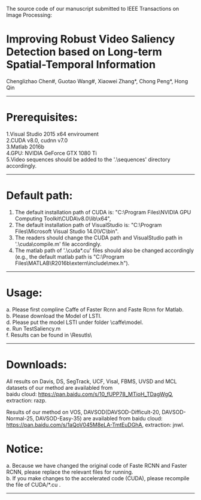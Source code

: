 The source code of our manuscript submitted to IEEE Transactions on Image Processing:  
# Improving Robust Video Saliency Detection based on Long-term Spatial-Temporal Information   

Chenglizhao Chen#, Guotao Wang#, Xiaowei Zhang*, Chong Peng*, Hong Qin   

------------------------------------------------------------------------------------------------------------------------
# Prerequisites:
1.Visual Studio 2015 x64 enviroument  
2.CUDA v8.0, cudnn v7.0  
3.Matlab 2016b  
4.GPU: NVIDIA GeForce GTX 1080 Ti  
5.Video sequences should be added to the '.\sequences' directory accordingly.  

------------------------------------------------------------------------------------------------------------------------
# Default path:   
1. The default installation path of CUDA is: "C:\Program Files\NVIDIA GPU Computing Toolkit\CUDA\v8.0\lib\x64\",  
2. The default installation path of VisualStudio is: "C:\Program Files\Microsoft Visual Studio 14.0\VC\bin".  
3. The readers should change the CUDA path and VisualStudio path in '.\cuda\compile.m' file accordingly.  
4. The matlab path of '.\cuda\*.cu' files should also be changed accordingly  
(e.g., the default matlab path is "C:\Program Files\MATLAB\R2016b\extern\include\mex.h").   

-----------------------------------------------------------------------------------------------------------------------
# Usage:   
a. Please first compline Caffe of Faster Rcnn and Faste Rcnn for Matlab.  
b. Please download the Model of LSTI.  
d. Please put the model LSTI under folder \caffe\model\.  
e. Run TestSaliency.m  
f. Results can be found in \Resutls\  

-----------------------------------------------------------------------------------------------------------------------
# Downloads:  
All results on Davis, DS, SegTrack, UCF, Visal, FBMS, UVSD and MCL datasets of our method are availabled from  
baidu cloud: https://pan.baidu.com/s/10_fUPP78_MTioH_TDagWgQ, extraction: razp.  

Results of our method on VOS, DAVSOD(DAVSOD-Difficult-20, DAVSOD-Normal-25, DAVSOD-Easy-35) are availabled from
baidu cloud: https://pan.baidu.com/s/1aQoV045M8eLA-TmtEuDGhA, extraction: jnwl.  


# Notice:  
a. Because we have changed the original code of Faste RCNN and Faster RCNN, please replace the relevant files for running.  
b. If you make changes to the accelerated code (CUDA), please recompile the file of CUDA/*.cu .  

-------------------------------------------------------------------------------------------------------------------------


